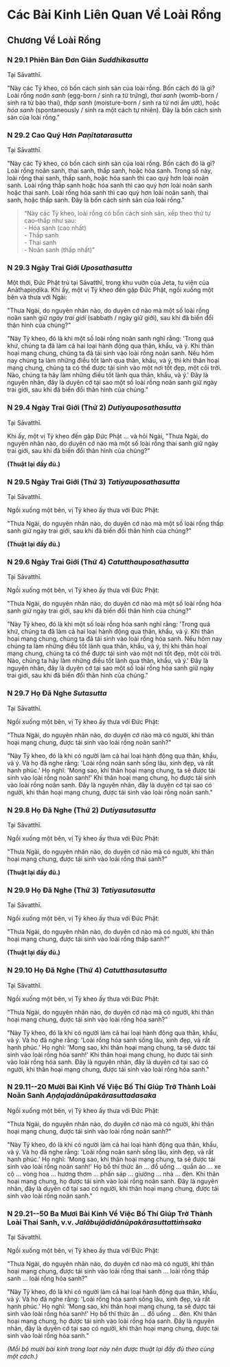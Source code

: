 # Các Bài Kinh Liên Quan Về Loài Rồng

<!--pg-->
## Chương Về Loài Rồng

### N 29.1 Phiên Bản Đơn Giản *Suddhikasutta*

Tại Sāvatthī.

"Này các Tỷ kheo, có bốn cách sinh sản của loài rồng. Bốn cách đó là gì? Loài rồng *noãn sanh* (egg-born / sinh ra từ trứng), *thai sanh* (womb-born / sinh ra từ bào thai), *thấp sanh* (moisture-born / sinh ra từ nơi ẩm ướt), hoặc *hóa sanh* (spontaneously / sinh ra một cách tự nhiên). Đây là bốn cách sinh sản của loài rồng."

<!--pg-->
### N 29.2 Cao Quý Hơn *Paṇītatarasutta*

Tại Sāvatthī.

"Này các Tỷ kheo, có bốn cách sinh sản của loài rồng. Bốn cách đó là gì? Loài rồng noãn sanh, thai sanh, thấp sanh, hoặc hóa sanh. Trong số này, loài rồng thai sanh, thấp sanh, hoặc hóa sanh thì cao quý hơn loài noãn sanh. Loài rồng thấp sanh hoặc hóa sanh thì cao quý hơn loài noãn sanh hoặc thai sanh. Loài rồng hóa sanh thì cao quý hơn loài noãn sanh, thai sanh, hoặc thấp sanh. Đây là bốn cách sinh sản của loài rồng."

>“Này các Tỷ kheo, loài rồng có bốn cách sinh sản, xếp theo thứ tự cao–thấp như sau:\
> \- Hóa sanh (cao nhất)\
> \- Thấp sanh\
> \- Thai sanh\
> \- Noãn sanh (thấp nhất)”

<!--pg-->
### N 29.3 Ngày Trai Giới *Uposathasutta*

Một thời, Đức Phật trú tại Sāvatthī, trong khu vườn của Jeta, tu viện của Anāthapiṇḍika. Khi ấy, một vị Tỷ kheo đến gặp Đức Phật, ngồi xuống một bên và thưa với Ngài:

"Thưa Ngài, do nguyên nhân nào, do duyên cớ nào mà một số loài rồng noãn sanh giữ *ngày trai giới* (sabbath / ngày giữ giới), sau khi đã biến đổi thân hình của chúng?"

"Này Tỷ kheo, đó là khi một số loài rồng noãn sanh nghĩ rằng: 'Trong quá khứ, chúng ta đã làm cả hai loại hành động qua thân, khẩu, và ý. Khi thân hoại mạng chung, chúng ta đã tái sinh vào loài rồng noãn sanh. Nếu hôm nay chúng ta làm những điều tốt lành qua thân, khẩu, và ý, thì khi thân hoại mạng chung, chúng ta có thể được tái sinh vào một nơi tốt đẹp, một cõi trời. Nào, chúng ta hãy làm những điều tốt lành qua thân, khẩu, và ý.' Đây là nguyên nhân, đây là duyên cớ tại sao một số loài rồng noãn sanh giữ ngày trai giới, sau khi đã biến đổi thân hình của chúng."

<!--pg-->
### N 29.4 Ngày Trai Giới (Thứ 2) *Dutiyauposathasutta*

Tại Sāvatthī.

Khi ấy, một vị Tỷ kheo đến gặp Đức Phật ... và hỏi Ngài, "Thưa Ngài, do nguyên nhân nào, do duyên cớ nào mà một số loài rồng thai sanh giữ ngày trai giới, sau khi đã biến đổi thân hình của chúng?"

**(Thuật lại đầy đủ.)**

<!--pg-->
### N 29.5 Ngày Trai Giới (Thứ 3) *Tatiyauposathasutta*

Tại Sāvatthī.

Ngồi xuống một bên, vị Tỷ kheo ấy thưa với Đức Phật:

"Thưa Ngài, do nguyên nhân nào, do duyên cớ nào mà một số loài rồng thấp sanh giữ ngày trai giới, sau khi đã biến đổi thân hình của chúng?"

**(Thuật lại đầy đủ.)**

<!--pg-->
### N 29.6 Ngày Trai Giới (Thứ 4) *Catutthauposathasutta*

Tại Sāvatthī.

Ngồi xuống một bên, vị Tỷ kheo ấy thưa với Đức Phật:

"Thưa Ngài, do nguyên nhân nào, do duyên cớ nào mà một số loài rồng hóa sanh giữ ngày trai giới, sau khi đã biến đổi thân hình của chúng?"

"Này Tỷ kheo, đó là khi một số loài rồng hóa sanh nghĩ rằng: 'Trong quá khứ, chúng ta đã làm cả hai loại hành động qua thân, khẩu, và ý. Khi thân hoại mạng chung, chúng ta đã tái sinh vào loài rồng hóa sanh. Nếu hôm nay chúng ta làm những điều tốt lành qua thân, khẩu, và ý, thì khi thân hoại mạng chung, chúng ta có thể được tái sinh vào một nơi tốt đẹp, một cõi trời. Nào, chúng ta hãy làm những điều tốt lành qua thân, khẩu, và ý.' Đây là nguyên nhân, đây là duyên cớ tại sao một số loài rồng hóa sanh giữ ngày trai giới, sau khi đã biến đổi thân hình của chúng."

<!--pg-->
### N 29.7 Họ Đã Nghe *Sutasutta*

Tại Sāvatthī.

Ngồi xuống một bên, vị Tỷ kheo ấy thưa với Đức Phật:

"Thưa Ngài, do nguyên nhân nào, do duyên cớ nào mà có người, khi thân hoại mạng chung, được tái sinh vào loài rồng noãn sanh?"

"Này Tỷ kheo, đó là khi có người làm cả hai loại hành động qua thân, khẩu, và ý. Và họ đã nghe rằng: 'Loài rồng noãn sanh sống lâu, xinh đẹp, và rất hạnh phúc.' Họ nghĩ: 'Mong sao, khi thân hoại mạng chung, ta sẽ được tái sinh vào loài rồng noãn sanh!' Khi thân hoại mạng chung, họ được tái sinh vào loài rồng noãn sanh. Đây là nguyên nhân, đây là duyên cớ tại sao có người, khi thân hoại mạng chung, được tái sinh vào loài rồng noãn sanh."

<!--pg-->
### N 29.8 Họ Đã Nghe (Thứ 2) *Dutiyasutasutta*

Tại Sāvatthī.

Ngồi xuống một bên, vị Tỷ kheo ấy thưa với Đức Phật:

"Thưa Ngài, do nguyên nhân nào, do duyên cớ nào mà có người, khi thân hoại mạng chung, được tái sinh vào loài rồng thai sanh?"

**(Thuật lại đầy đủ.)**

<!--pg-->
### N 29.9 Họ Đã Nghe (Thứ 3) *Tatiyasutasutta*

Tại Sāvatthī.

Ngồi xuống một bên, vị Tỷ kheo ấy thưa với Đức Phật:

"Thưa Ngài, do nguyên nhân nào, do duyên cớ nào mà có người, khi thân hoại mạng chung, được tái sinh vào loài rồng thấp sanh?"

**(Thuật lại đầy đủ.)**

<!--pg-->
### N 29.10 Họ Đã Nghe (Thứ 4) *Catutthasutasutta*

Tại Sāvatthī.

Ngồi xuống một bên, vị Tỷ kheo ấy thưa với Đức Phật:

"Thưa Ngài, do nguyên nhân nào, do duyên cớ nào mà có người, khi thân hoại mạng chung, được tái sinh vào loài rồng hóa sanh?"

"Này Tỷ kheo, đó là khi có người làm cả hai loại hành động qua thân, khẩu, và ý. Và họ đã nghe rằng: 'Loài rồng hóa sanh sống lâu, xinh đẹp, và rất hạnh phúc.' Họ nghĩ: 'Mong sao, khi thân hoại mạng chung, ta sẽ được tái sinh vào loài rồng hóa sanh!' Khi thân hoại mạng chung, họ được tái sinh vào loài rồng hóa sanh. Đây là nguyên nhân, đây là duyên cớ tại sao có người, khi thân hoại mạng chung, được tái sinh vào loài rồng hóa sanh."

<!--pg-->
### N 29.11--20 Mười Bài Kinh Về Việc Bố Thí Giúp Trở Thành Loài Noãn Sanh *Aṇḍajadānūpakārasuttadasaka*

Ngồi xuống một bên, vị Tỷ kheo ấy thưa với Đức Phật:

"Thưa Ngài, do nguyên nhân nào, do duyên cớ nào mà có người, khi thân hoại mạng chung, được tái sinh vào loài rồng noãn sanh?"

"Này Tỷ kheo, đó là khi có người làm cả hai loại hành động qua thân, khẩu, và ý. Và họ đã nghe rằng: 'Loài rồng noãn sanh sống lâu, xinh đẹp, và rất hạnh phúc.' Họ nghĩ: 'Mong sao, khi thân hoại mạng chung, ta sẽ được tái sinh vào loài rồng noãn sanh!' Họ bố thí thức ăn ... đồ uống ... quần áo ... xe cộ ... vòng hoa ... hương thơm ... phấn sáp ... giường ... nhà ... đèn. Khi thân hoại mạng chung, họ được tái sinh vào loài rồng noãn sanh. Đây là nguyên nhân, đây là duyên cớ tại sao có người, khi thân hoại mạng chung, được tái sinh vào loài rồng noãn sanh."

<!--pg-->
### N 29.21--50 Ba Mươi Bài Kinh Về Việc Bố Thí Giúp Trở Thành Loài Thai Sanh, v.v. *Jalābujādidānūpakārasuttattiṁsaka*

Tại Sāvatthī.

Ngồi xuống một bên, vị Tỷ kheo ấy thưa với Đức Phật:

"Thưa Ngài, do nguyên nhân nào, do duyên cớ nào mà có người, khi thân hoại mạng chung, được tái sinh vào loài rồng thai sanh ... loài rồng thấp sanh ... loài rồng hóa sanh?"

"Này Tỷ kheo, đó là khi có người làm cả hai loại hành động qua thân, khẩu, và ý. Và họ đã nghe rằng: 'Loài rồng hóa sanh sống lâu, xinh đẹp, và rất hạnh phúc.' Họ nghĩ: 'Mong sao, khi thân hoại mạng chung, ta sẽ được tái sinh vào loài rồng hóa sanh!' Họ bố thí thức ăn ... đồ uống ... đèn. Khi thân hoại mạng chung, họ được tái sinh vào loài rồng hóa sanh. Đây là nguyên nhân, đây là duyên cớ tại sao có người, khi thân hoại mạng chung, được tái sinh vào loài rồng hóa sanh."

*(Mỗi bộ mười bài kinh trong loạt này nên được thuật lại đầy đủ theo cùng một cách.)*